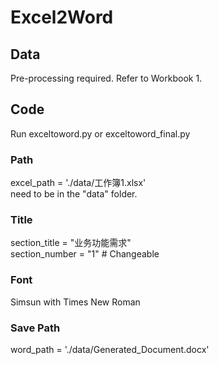 # Excel2Word

## Data
Pre-processing required. Refer to Workbook 1.

## Code
Run exceltoword.py or exceltoword_final.py

### Path
excel_path = './data/工作簿1.xlsx'\
need to be in the "data" folder.

### Title
section_title = "业务功能需求"\
section_number = "1"  # Changeable

### Font
Simsun with Times New Roman

### Save Path
word_path = './data/Generated_Document.docx'
